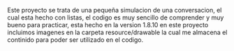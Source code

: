 Este proyecto se trata de una pequeña simulacion de una conversacion, el cual esta hecho con listas, el codigo es muy sencillo de comprender
y muy bueno para practicar, esta hecho en la version 1.8.10 en este proyecto incluimos imagenes en la carpeta resource/drawable la cual me almacena
el continido para poder ser utilizado en el codigo.
